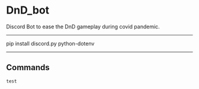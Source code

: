 # DnD_bot
Discord Bot to ease the DnD gameplay during covid pandemic.


***
pip install discord.py python-dotenv
***


## Commands
```
test
```
